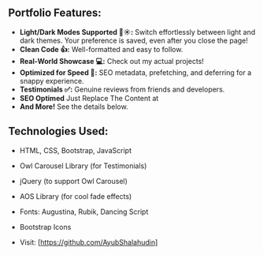 ## **Portfolio Features:**

- **Light/Dark Modes Supported 🌙☀️:** Switch effortlessly between light and dark themes. Your preference is saved, even after you close the page!
- **Clean Code 👍:** Well-formatted and easy to follow.
- **Real-World Showcase 💻:** Check out my actual projects!
- **Optimized for Speed 🚀:** SEO metadata, prefetching, and deferring for a snappy experience.
- **Testimonials ✅:** Genuine reviews from friends and developers.
- **SEO Optimed** Just Replace The Content at <head>
- **And More!** See the details below.

## **Technologies Used:**

- HTML, CSS, Bootstrap, JavaScript
- Owl Carousel Library (for Testimonials)
- jQuery (to support Owl Carousel)
- AOS Library (for cool fade effects)
- Fonts: Augustina, Rubik, Dancing Script
- Bootstrap Icons

- Visit: [https://github.com/AyubShalahudin]
